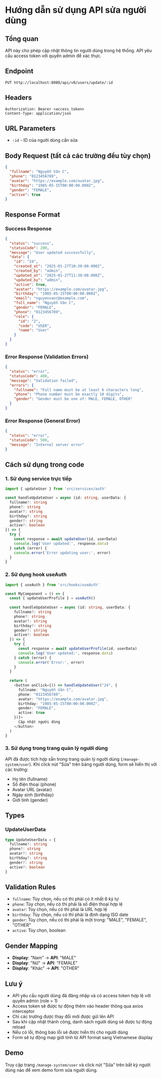 # Hướng dẫn sử dụng API sửa người dùng

## Tổng quan
API này cho phép cập nhật thông tin người dùng trong hệ thống. API yêu cầu access token với quyền admin để xác thực.

## Endpoint
```
PUT http://localhost:8080/api/v0/users/update/:id
```

## Headers
```
Authorization: Bearer <access_token>
Content-Type: application/json
```

## URL Parameters
- `:id` - ID của người dùng cần sửa

## Body Request (tất cả các trường đều tùy chọn)
```json
{
  "fullname": "Nguyễn Văn C",
  "phone": "0123456789",
  "avatar": "https://example.com/avatar.jpg",
  "birthday": "1985-05-15T00:00:00.000Z",
  "gender": "FEMALE",
  "active": true
}
```

## Response Format

### Success Response
```json
{
  "status": "success",
  "statusCode": 200,
  "message": "User updated successfully",
  "data": {
    "id": "24",
    "created_at": "2025-01-27T10:30:00.000Z",
    "created_by": "admin",
    "updated_at": "2025-01-27T11:30:00.000Z",
    "updated_by": "admin",
    "active": true,
    "avatar": "https://example.com/avatar.jpg",
    "birthday": "1985-05-15T00:00:00.000Z",
    "email": "nguyenvanc@example.com",
    "full_name": "Nguyễn Văn C",
    "gender": "FEMALE",
    "phone": "0123456789",
    "role": {
      "id": "2",
      "code": "USER",
      "name": "User"
    }
  }
}
```

### Error Response (Validation Errors)
```json
{
  "status": "error",
  "statusCode": 400,
  "message": "Validation failed",
  "errors": {
    "fullname": "Full name must be at least 6 characters long",
    "phone": "Phone number must be exactly 10 digits",
    "gender": "Gender must be one of: MALE, FEMALE, OTHER"
  }
}
```

### Error Response (General Error)
```json
{
  "status": "error",
  "statusCode": 500,
  "message": "Internal server error"
}
```

## Cách sử dụng trong code

### 1. Sử dụng service trực tiếp
```typescript
import { updateUser } from 'src/services/auth'

const handleUpdateUser = async (id: string, userData: {
  fullname?: string
  phone?: string
  avatar?: string
  birthday?: string
  gender?: string
  active?: boolean
}) => {
  try {
    const response = await updateUser(id, userData)
    console.log('User updated:', response.data)
  } catch (error) {
    console.error('Error updating user:', error)
  }
}
```

### 2. Sử dụng hook useAuth
```typescript
import { useAuth } from 'src/hooks/useAuth'

const MyComponent = () => {
  const { updateUserProfile } = useAuth()
  
  const handleUpdateUser = async (id: string, userData: {
    fullname?: string
    phone?: string
    avatar?: string
    birthday?: string
    gender?: string
    active?: boolean
  }) => {
    try {
      const response = await updateUserProfile(id, userData)
      console.log('User updated:', response.data)
    } catch (error) {
      console.error('Error:', error)
    }
  }
  
  return (
    <button onClick={() => handleUpdateUser("24", {
      fullname: "Nguyễn Văn C",
      phone: "0123456789",
      avatar: "https://example.com/avatar.jpg",
      birthday: "1985-05-15T00:00:00.000Z",
      gender: "FEMALE",
      active: true
    })}>
      Cập nhật người dùng
    </button>
  )
}
```

### 3. Sử dụng trong trang quản lý người dùng
API đã được tích hợp sẵn trong trang quản lý người dùng (`/manage-system/user`). Khi click nút "Sửa" trên bảng người dùng, form sẽ hiển thị với các trường:
- Họ tên (fullname)
- Số điện thoại (phone)
- Avatar URL (avatar)
- Ngày sinh (birthday)
- Giới tính (gender)

## Types

### UpdateUserData
```typescript
type UpdateUserData = {
  fullname?: string
  phone?: string
  avatar?: string
  birthday?: string
  gender?: string
  active?: boolean
}
```

## Validation Rules
- `fullname`: Tùy chọn, nếu có thì phải có ít nhất 6 ký tự
- `phone`: Tùy chọn, nếu có thì phải là số điện thoại hợp lệ
- `avatar`: Tùy chọn, nếu có thì phải là URL hợp lệ
- `birthday`: Tùy chọn, nếu có thì phải là định dạng ISO date
- `gender`: Tùy chọn, nếu có thì phải là một trong: "MALE", "FEMALE", "OTHER"
- `active`: Tùy chọn, boolean

## Gender Mapping
- **Display**: "Nam" → **API**: "MALE"
- **Display**: "Nữ" → **API**: "FEMALE"  
- **Display**: "Khác" → **API**: "OTHER"

## Lưu ý
- API yêu cầu người dùng đã đăng nhập và có access token hợp lệ với quyền admin (role = 1)
- Access token sẽ được tự động thêm vào header thông qua axios interceptor
- Chỉ các trường được thay đổi mới được gửi lên API
- Sau khi cập nhật thành công, danh sách người dùng sẽ được tự động reload
- Nếu có lỗi, thông báo lỗi sẽ được hiển thị cho người dùng
- Form sẽ tự động map giới tính từ API format sang Vietnamese display

## Demo
Truy cập trang `/manage-system/user` và click nút "Sửa" trên bất kỳ người dùng nào để xem demo form sửa người dùng. 